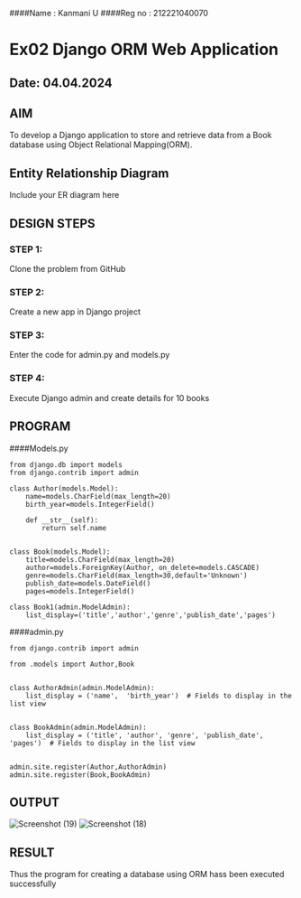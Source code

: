 ####Name : Kanmani U
####Reg no : 212221040070

# Ex02 Django ORM Web Application
## Date: 04.04.2024

## AIM
To develop a Django application to store and retrieve data from a Book database using Object Relational Mapping(ORM).

## Entity Relationship Diagram

Include your ER diagram here

## DESIGN STEPS

### STEP 1:
Clone the problem from GitHub

### STEP 2:
Create a new app in Django project

### STEP 3:
Enter the code for admin.py and models.py

### STEP 4:
Execute Django admin and create details for 10 books

## PROGRAM

####Models.py
```
from django.db import models
from django.contrib import admin

class Author(models.Model):
    name=models.CharField(max_length=20)
    birth_year=models.IntegerField()

    def __str__(self):
        return self.name


class Book(models.Model):
    title=models.CharField(max_length=20)
    author=models.ForeignKey(Author, on_delete=models.CASCADE)
    genre=models.CharField(max_length=30,default='Unknown')
    publish_date=models.DateField()
    pages=models.IntegerField()

class Book1(admin.ModelAdmin):
    list_display=('title','author','genre','publish_date','pages')
```
####admin.py
```
from django.contrib import admin

from .models import Author,Book


class AuthorAdmin(admin.ModelAdmin):
    list_display = ('name',  'birth_year')  # Fields to display in the list view
    

class BookAdmin(admin.ModelAdmin):
    list_display = ('title', 'author', 'genre', 'publish_date', 'pages')  # Fields to display in the list view


admin.site.register(Author,AuthorAdmin)
admin.site.register(Book,BookAdmin)

```

## OUTPUT

![Screenshot (19)](https://github.com/kanmanikannu/ORM/assets/114866367/032897a8-fc24-4db6-9234-6a1c548d65e9)
![Screenshot (18)](https://github.com/kanmanikannu/ORM/assets/114866367/6a550c10-4976-41a6-b37b-3e67894c90c0)




## RESULT
Thus the program for creating a database using ORM hass been executed successfully
